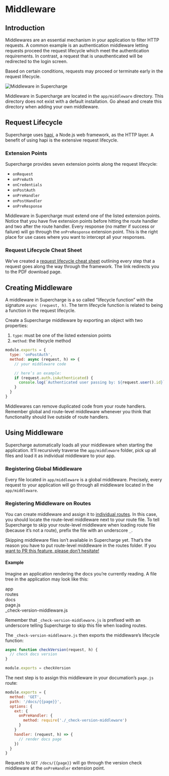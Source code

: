 # Middleware


## Introduction
Middlewares are an essential mechanism in your application to filter HTTP requests. A common example is an authentication middleware letting requests proceed the request lifecycle which meet the authentication requirements. In contrast, a request that is unauthenticated will be redirected to the login screen.

Based on certain conditions, requests may proceed or terminate early in the request lifecycle.

![Middleware in Supercharge](/images/docs/middleware.png)

Middleware in Supercharge are located in the `app/middleware` directory. This directory does not exist with a default installation. Go ahead and create this directory when adding your own middleware.



## Request Lifecycle
Supercharge uses [hapi](https://hapijs.com), a Node.js web framework, as the HTTP layer. A benefit of using hapi is the extensive request lifecycle.

### Extension Points
Supercharge provides seven extension points along the request lifecycle:

- `onRequest`
- `onPreAuth`
- `onCredentials`
- `onPostAuth`
- `onPreHandler`
- `onPostHandler`
- `onPreResponse`

Middleware in Supercharge must extend one of the listed extension points. Notice that you have five extension points before hitting the route handler and two after the route handler. Every response (no matter if success or failure) will go through the `onPreResponse` extension point. This is the right place for use cases where you want to intercept all your responses.


### Request Lifecycle Cheat Sheet
We’ve created a [request lifecycle cheat sheet](https://futurestud.io/downloads/hapi/request-lifecycle) outlining every step that a request goes along the way through the framework. The link redirects you to the PDF download page.


## Creating Middleware
A middleware in Supercharge is a so called “lifecycle function” with the signature `async (request, h)`. The term lifecycle function is related to being a function in the request lifecycle.

Create a Supercharge middleware by exporting an object with two properties:

1. `type`: must be one of the listed extension points
2. `method`: the lifecycle method

```js
module.exports = {
  type: 'onPostAuth',
  method: async (request, h) => {
    // your middleware code

    // here’s an example:
    if (request.auth.isAuthenticated) {
      console.log(`Authenticated user passing by: ${request.user().id}`)
    }
  }
}
```

Middlewares can remove duplicated code from your route handlers. Remember global and route-level middleware whenever you think that functionality should live outside of route handlers.


## Using Middleware
Supercharge automatically loads all your middleware when starting the application. It’ll recursively traverse the `app/middleware` folder, pick up all files and load it as individual middleware to your app.


### Registering Global Middleware
Every file located in `app/middleware` is a global middleware. Precisely, every request to your application will go through all middleware located in the `app/middleware`.


### Registering Middleware on Routes
You can create middleware and assign it to [individual routes](/docs/{{version}}/routing). In this case, you should locate the route-level middleware next to your route file. To tell Supercharge to skip your route-level middleware when loading route file (because it’s not a route), prefix the file with an underscore `_`.

Skipping middleware files isn’t available in Supercharge yet. That’s the reason you have to put route-level middleware in the routes folder. If you [want to PR this feature, please don’t hesitate!](https://github.com/superchargejs/framework/blob/master/src/foundation/http/bootstrap/load-middleware.js)


#### Example
Imagine an application rendering the docs you’re currently reading. A file tree in the application may look like this:

<div class="file-tree">
  <div class="item">app</div>
  <div class="children">
    <div class="item">routes</div>
    <div class="children">
      <div class="item">docs</div>
      <div class="children">
        <div class="item">page.js</div>
        <div class="item">_check-version-middleware.js</div>
      </div>
    </div>
  </div>
</div>

Remember that `_check-version-middleware.js` is prefixed with an underscore telling Supercharge to skip this file when loading routes.

The `_check-version-middleware.js` then exports the middleware’s lifecycle function:

```js
async function checkVersion(request, h) {
  // check docs version
}

module.exports = checkVersion
```

The next step is to assign this middleware in your documation’s `page.js` route:

```js
module.exports = {
  method: 'GET',
  path: '/docs/{{page}}',
  options: {
    ext: {
      onPreHandler: {
        method: require('./_check-version-middleware')
      }
    }
    handler: (request, h) => {
      // render docs page
    })
  }
}
```

Requests to `GET /docs/{{page}}` will go through the version check middleware at the `onPreHandler` extension point.
